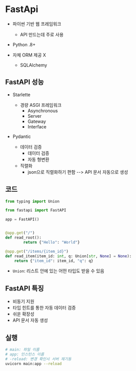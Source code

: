 # FastApi

-   파이썬 기반 웹 프레임워크

    -   API 만드는데 주로 사용

-   Python .8+
-   자체 ORM 제공 X
    -   SQLAlchemy

## FastAPI 성능

- Starlette
    - 경량 ASGI 프레임워크
        - Asynchronous
        - Server
        - Gateway
        - Interface

- Pydantic
    - 데이터 검증
        - 데이터 검증
        - 자동 형변환
    - 직렬화
        - json으로 직렬화하기 편함 --> API 문서 자동으로 생성        

## 코드

```py
from typing import Union

from fastapi import FastAPI

app = FastAPI()


@app.get("/")
def read_root():
        return {"Hello": "World"}

@app.get("/items/{item_id}")
def read_item(item_id: int, q: Union[str, None] = None):
    return {"item_id": item_id, "q": q}
```

- `Union`: 리스트 안에 있는 어떤 타입도 받을 수 있음

## FastAPI 특징

- 비동기 지원
- 타입 힌트를 통한 자동 데이터 검증
- 쉬운 확장성
- API 문서 자동 생성

## 실행

```sh
# main: 파일 이름
# app: 인스턴스 이름
# -reload: 변경 확인시 서버 재기동
uvicorn main:app --reload
```